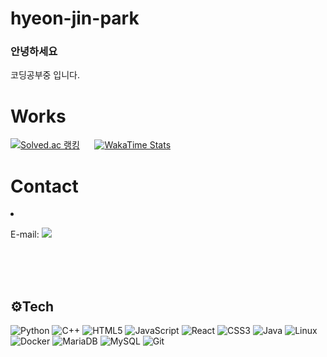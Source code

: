 # hyeon-jin-park

### 안녕하세요
코딩공부중 입니다.



<div style=" text-align: left;">


 
# Works
 
[![Solved.ac 랭킹](http://mazassumnida.wtf/api/generate_badge?boj=hhjjpp03)](https://solved.ac/profile/hhjjpp03) &nbsp;&nbsp;&nbsp;&nbsp; [![WakaTime Stats](https://github-readme-stats.vercel.app/api/wakatime?username=hhjjpp03&theme=transparent&border_radius=10)](https://wakatime.com/)
  
</div>  


<div>

<h1>Contact</h1>
<li>
 
 
 E-mail: [![](https://img.shields.io/badge/Gmail-D14836?style=flat&logo=gmail&logoColor=white)](mailto:hhjjpp03@gmail.com)


</li>
 
 
</div>

<br/>
<br/>
<br/>


## ⚙️Tech

<div align= left>

  ![Python](https://img.shields.io/badge/Python-3776AB?style=for-the-badge&logo=Python&logoColor=white)
  ![C++](https://img.shields.io/badge/c++-%2300599C.svg?style=for-the-badge&logo=c%2B%2B&logoColor=white) 
  ![HTML5](https://img.shields.io/badge/HTML5-E34F26?style=for-the-badge&logo=html5&logoColor=white) 
  ![JavaScript](https://img.shields.io/badge/JavaScript-F7DF1E?style=for-the-badge&logo=javascript&logoColor=black) 
  ![React](https://img.shields.io/badge/React-61DAFB?style=for-the-badge&logo=react&logoColor=black) 
  ![CSS3](https://img.shields.io/badge/CSS3-1572B6?style=for-the-badge&logo=css3&logoColor=white) 
  ![Java](https://img.shields.io/badge/java-%23ED8B00.svg?style=for-the-badge&logo=openjdk&logoColor=white) 
  ![Linux](https://img.shields.io/badge/Linux-FCC624?style=for-the-badge&logo=linux&logoColor=black)  
  ![Docker](https://img.shields.io/badge/Docker-2496ED?style=for-the-badge&logo=docker&logoColor=white)
  ![MariaDB](https://img.shields.io/badge/MariaDB-003545?style=for-the-badge&logo=mariadb&logoColor=white)
  ![MySQL](https://img.shields.io/badge/MySQL-4479A1?style=for-the-badge&logo=mysql&logoColor=white)
  ![Git](https://img.shields.io/badge/Git-F05032?style=for-the-badge&logo=git&logoColor=white)



</div>

